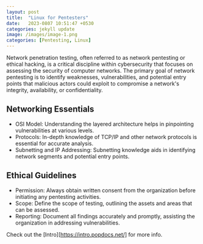 ```yaml
---
layout: post
title:  "Linux for Pentesters"
date:   2023-0807 10:51:47 +0530
categories: jekyll update
image: /images/image-1.png
categories: [Pentesting, Linux]
---
```

Network penetration testing, often referred to as network pentesting or ethical hacking, is a critical discipline within cybersecurity that focuses on assessing the security of computer networks. 
The primary goal of network pentesting is to identify weaknesses, vulnerabilities, and potential entry points that malicious actors could exploit to compromise a network's integrity, availability, or confidentiality.


## Networking Essentials

- OSI Model: Understanding the layered architecture helps in pinpointing vulnerabilities at various levels.
- Protocols: In-depth knowledge of TCP/IP and other network protocols is essential for accurate analysis.
- Subnetting and IP Addressing: Subnetting knowledge aids in identifying network segments and potential entry points.

## Ethical Guidelines

- Permission: Always obtain written consent from the organization before initiating any pentesting activities.
- Scope: Define the scope of testing, outlining the assets and areas that can be assessed.
- Reporting: Document all findings accurately and promptly, assisting the organization in addressing vulnerabilities.

Check out the [Intro][https://intro.popdocs.net/] for more info.

[jekyll-docs]: http://jekyllrb.com/docs/home
[jekyll-gh]:   https://github.com/jekyll/jekyll
[jekyll-talk]: https://talk.jekyllrb.com/
